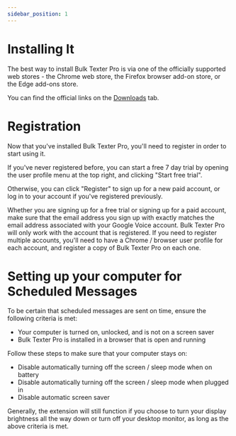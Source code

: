 ```yaml
---
sidebar_position: 1
---
```


# Installing It
The best way to install Bulk Texter Pro is via one of the officially supported web stores - the Chrome web store, the Firefox browser add-on store, or the Edge add-ons store. 

You can find the official links on the [Downloads](/downloads) tab.

# Registration
Now that you've installed Bulk Texter Pro, you'll need to register in order to start using it.

If you've never registered before, you can start a free 7 day trial by opening the user profile menu at the top right, and clicking "Start free trial".

Otherwise, you can click "Register" to sign up for a new paid account, or log in to your account if you've registered previously.

Whether you are signing up for a free trial or signing up for a paid account, make sure that the email address you sign up with exactly matches the email address associated with your Google Voice account. Bulk Texter Pro will only work with the account that is registered. If you need to register multiple accounts, you'll need to have a Chrome / browser user profile for each account, and register a copy of Bulk Texter Pro on each one.

# Setting up your computer for Scheduled Messages
To be certain that scheduled messages are sent on time, ensure the following criteria is met:

* Your computer is turned on, unlocked, and is not on a screen saver
* Bulk Texter Pro is installed in a browser that is open and running

Follow these steps to make sure that your computer stays on:
* Disable automatically turning off the screen / sleep mode when on battery
* Disable automatically turning off the screen / sleep mode when plugged in
* Disable automatic screen saver

Generally, the extension will still function if you choose to turn your display brightness all the way down or turn off your desktop monitor, as long as the above criteria is met.
